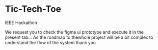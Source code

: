 # Tic-Tech-Toe
IEEE Hackathon 


We request you to check the figma ui prototype and execute it in the present tab...
As the roadmap to thewhole project will be a bit complex to understand the flow of the system
thank you
